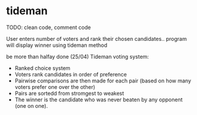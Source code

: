 # tideman
TODO: clean code, comment code



User enters number of voters and rank their chosen candidates.. program will display winner using tideman method

be more than halfay done (25/04)
Tideman voting system:
- Ranked choice system
- Voters rank candidates in order of preference
- Pairwise comparisons are then made for each pair (based on how many voters prefer one over the other)
- Pairs are sortedd from stromgest to weakest
- The winner is the candidate who was never beaten by any opponent (one on one).
